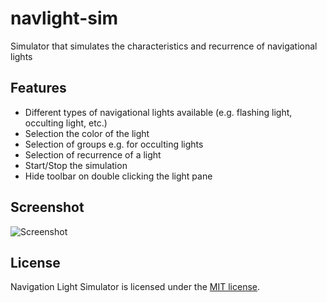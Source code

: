 # navlight-sim

Simulator that simulates the characteristics and recurrence of navigational lights

## Features

* Different types of navigational lights available (e.g. flashing light, occulting light, etc.)
* Selection the color of the light
* Selection of groups e.g. for occulting lights
* Selection of recurrence of a light
* Start/Stop the simulation
* Hide toolbar on double clicking the light pane

## Screenshot

![Screenshot](./md-images/screenshot.png?raw=true "Screenshot")

## License

Navigation Light Simulator is licensed under the [MIT license](LICENSE.md).